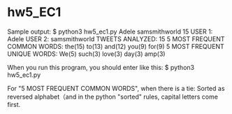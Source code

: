# hw5_EC1

Sample output:
$ python3 hw5_ec1.py Adele samsmithworld 15
USER 1: Adele USER 2: samsmithworld TWEETS ANALYZED: 15
5 MOST FREQUENT COMMON WORDS: the(15) to(13) and(12) you(9) for(9)
5 MOST FREQUENT UNIQUE WORDS: We(5) such(3) love(3) day(3) amp(3)

When you run this program, you should enter like this:
$ python3 hw5_ec1.py <first screen_name> <second screen_name> <number of tweets>

For "5 MOST FREQUENT COMMON WORDS", when there is a tie:
Sorted as reversed alphabet（and in the python "sorted" rules, capital letters come first.


